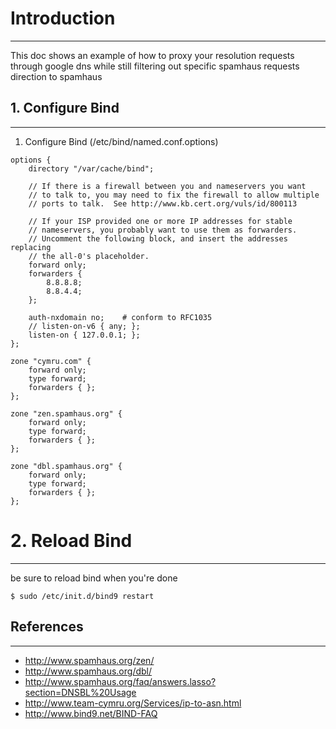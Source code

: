 # Introduction #

---


This doc shows an example of how to proxy your resolution requests through google dns while still filtering out specific spamhaus requests direction to spamhaus

## 1. Configure Bind ##

---

1. Configure Bind (/etc/bind/named.conf.options)
```
options {
    directory "/var/cache/bind";

    // If there is a firewall between you and nameservers you want
    // to talk to, you may need to fix the firewall to allow multiple
    // ports to talk.  See http://www.kb.cert.org/vuls/id/800113

    // If your ISP provided one or more IP addresses for stable
    // nameservers, you probably want to use them as forwarders.
    // Uncomment the following block, and insert the addresses replacing
    // the all-0's placeholder.
    forward only;
    forwarders {
        8.8.8.8;
        8.8.4.4;
    };

    auth-nxdomain no;    # conform to RFC1035
    // listen-on-v6 { any; };
    listen-on { 127.0.0.1; };
};

zone "cymru.com" {
    forward only;
    type forward;
    forwarders { };
};

zone "zen.spamhaus.org" {
    forward only;
    type forward;
    forwarders { };
};

zone "dbl.spamhaus.org" {
    forward only;
    type forward;
    forwarders { };
};
```

# 2. Reload Bind #

---

be sure to reload bind when you're done
```
$ sudo /etc/init.d/bind9 restart
```

## References ##

---

  * http://www.spamhaus.org/zen/
  * http://www.spamhaus.org/dbl/
  * http://www.spamhaus.org/faq/answers.lasso?section=DNSBL%20Usage
  * http://www.team-cymru.org/Services/ip-to-asn.html
  * http://www.bind9.net/BIND-FAQ
